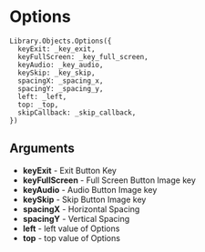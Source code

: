 # Options
  
```
Library.Objects.Options({
  keyExit: _key_exit,
  keyFullScreen: _key_full_screen,
  keyAudio: _key_audio,
  keySkip: _key_skip,
  spacingX: _spacing_x,
  spacingY: _spacing_y,
  left: _left,
  top: _top,
  skipCallback: _skip_callback,
})
```

## Arguments 

 + **keyExit** - Exit Button Key
 + **keyFullScreen** - Full Screen Button Image key
 + **keyAudio** - Audio Button Image key
 + **keySkip** - Skip Button Image key
 + **spacingX** - Horizontal Spacing
 + **spacingY** - Vertical Spacing
 + **left** - left value of Options
 + **top** - top value of Options